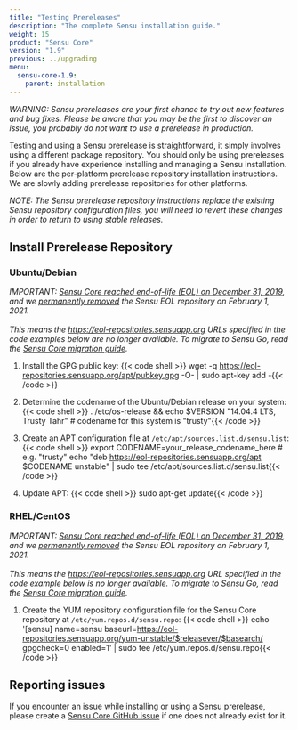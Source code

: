 ```yaml
---
title: "Testing Prereleases"
description: "The complete Sensu installation guide."
weight: 15
product: "Sensu Core"
version: "1.9"
previous: ../upgrading
menu:
  sensu-core-1.9:
    parent: installation
---
```


_WARNING: Sensu prereleases are your first chance to try out new
features and bug fixes. Please be aware that you may be the first to
discover an issue, you probably do not want to use a prerelease in
production._

Testing and using a Sensu prerelease is straightforward, it simply
involves using a different package repository. You should only be
using prereleases if you already have experience installing and
managing a Sensu installation. Below are the per-platform prerelease
repository installation instructions. We are slowly adding prerelease
repositories for other platforms.

_NOTE: The Sensu prerelease repository instructions replace the
existing Sensu repository configuration files, you will need to revert
these changes in order to return to using stable releases._

## Install Prerelease Repository

### Ubuntu/Debian

_IMPORTANT: [Sensu Core reached end-of-life (EOL) on December 31, 2019][1], and we [permanently removed][2] the Sensu EOL repository on February 1, 2021.<br><br>This means the https://eol-repositories.sensuapp.org URLs specified in the code examples below are no longer available. To migrate to Sensu Go, read the [Sensu Core migration guide][3]._

1. Install the GPG public key:
   {{< code shell >}}
wget -q https://eol-repositories.sensuapp.org/apt/pubkey.gpg -O- | sudo apt-key add -{{< /code >}}

2. Determine the codename of the Ubuntu/Debian release on your system:
   {{< code shell >}}
. /etc/os-release && echo $VERSION
"14.04.4 LTS, Trusty Tahr" # codename for this system is "trusty"{{< /code >}}

3. Create an APT configuration file at
   `/etc/apt/sources.list.d/sensu.list`:
   {{< code shell >}}
export CODENAME=your_release_codename_here # e.g. "trusty"
echo "deb     https://eol-repositories.sensuapp.org/apt $CODENAME unstable" | sudo tee /etc/apt/sources.list.d/sensu.list{{< /code >}}

4. Update APT:
   {{< code shell >}}
sudo apt-get update{{< /code >}}

### RHEL/CentOS

_IMPORTANT: [Sensu Core reached end-of-life (EOL) on December 31, 2019][1], and we [permanently removed][2] the Sensu EOL repository on February 1, 2021.<br><br>This means the https://eol-repositories.sensuapp.org URL specified in the code example below is no longer available. To migrate to Sensu Go, read the [Sensu Core migration guide][3]._

1. Create the YUM repository configuration file for the Sensu Core repository at
   `/etc/yum.repos.d/sensu.repo`:
   {{< code shell >}}
echo '[sensu]
name=sensu
baseurl=https://eol-repositories.sensuapp.org/yum-unstable/$releasever/$basearch/
gpgcheck=0
enabled=1' | sudo tee /etc/yum.repos.d/sensu.repo{{< /code >}}

## Reporting issues

If you encounter an issue while installing or using a Sensu
prerelease, please create a [Sensu Core GitHub issue][4] if one does
not already exist for it.

[1]: https://blog.sensu.io/eol-schedule-for-sensu-core-and-enterprise
[2]: https://discourse.sensu.io/t/updated-eol-timeline-for-sensu-core-and-sensu-enterprise-repos/2396
[3]: https://docs.sensu.io/sensu-go/latest/operations/maintain-sensu/migrate/
[4]: https://github.com/sensu/sensu/issues
